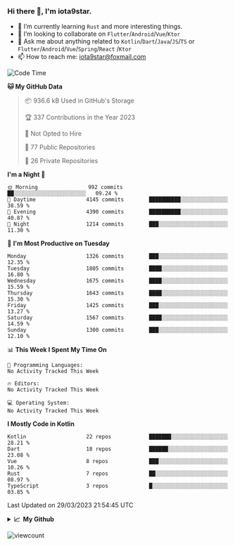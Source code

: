 ### Hi there 👋, I'm iota9star.

- 🌱 I’m currently learning `Rust` and more interesting things.
- 👯 I’m looking to collaborate on `Flutter`/`Android`/`Vue`/`Ktor`
- 💬 Ask me about anything related to `Kotlin`/`Dart`/`Java`/`JS`/`TS` or `Flutter`/`Android`/`Vue`/`Spring`/`React`
  /`Ktor`
- 📫 How to reach me: [iota9star@foxmail.com](iota9star@foxmail.com)



<!--START_SECTION:waka-->
![Code Time](http://img.shields.io/badge/Code%20Time-3%2C090%20hrs%2054%20mins-blue)

**🐱 My GitHub Data** 

> 📦 936.6 kB Used in GitHub's Storage 
 > 
> 🏆 337 Contributions in the Year 2023
 > 
> 🚫 Not Opted to Hire
 > 
> 📜 77 Public Repositories 
 > 
> 🔑 26 Private Repositories 
 > 
**I'm a Night 🦉** 

```text
🌞 Morning                992 commits         ██░░░░░░░░░░░░░░░░░░░░░░░   09.24 % 
🌆 Daytime                4145 commits        ██████████░░░░░░░░░░░░░░░   38.59 % 
🌃 Evening                4390 commits        ██████████░░░░░░░░░░░░░░░   40.87 % 
🌙 Night                  1214 commits        ███░░░░░░░░░░░░░░░░░░░░░░   11.30 % 
```
📅 **I'm Most Productive on Tuesday** 

```text
Monday                   1326 commits        ███░░░░░░░░░░░░░░░░░░░░░░   12.35 % 
Tuesday                  1805 commits        ████░░░░░░░░░░░░░░░░░░░░░   16.80 % 
Wednesday                1675 commits        ████░░░░░░░░░░░░░░░░░░░░░   15.59 % 
Thursday                 1643 commits        ████░░░░░░░░░░░░░░░░░░░░░   15.30 % 
Friday                   1425 commits        ███░░░░░░░░░░░░░░░░░░░░░░   13.27 % 
Saturday                 1567 commits        ████░░░░░░░░░░░░░░░░░░░░░   14.59 % 
Sunday                   1300 commits        ███░░░░░░░░░░░░░░░░░░░░░░   12.10 % 
```


📊 **This Week I Spent My Time On** 

```text
💬 Programming Languages: 
No Activity Tracked This Week

🔥 Editors: 
No Activity Tracked This Week

💻 Operating System: 
No Activity Tracked This Week
```

**I Mostly Code in Kotlin** 

```text
Kotlin                   22 repos            ███████░░░░░░░░░░░░░░░░░░   28.21 % 
Dart                     18 repos            ██████░░░░░░░░░░░░░░░░░░░   23.08 % 
Vue                      8 repos             ███░░░░░░░░░░░░░░░░░░░░░░   10.26 % 
Rust                     7 repos             ██░░░░░░░░░░░░░░░░░░░░░░░   08.97 % 
TypeScript               3 repos             █░░░░░░░░░░░░░░░░░░░░░░░░   03.85 % 
```




 Last Updated on 29/03/2023 21:54:45 UTC
<!--END_SECTION:waka-->

<details>
  <summary><b>📈&nbsp;&nbsp;My Github</b></summary>
  <br>
  <img src='https://github-profile-trophy.vercel.app/?username=iota9star'>
  <img src='https://bad-apple-github-readme.vercel.app/api?show_bg=1&username=iota9star&hide_title=true'>
  <img src='http://cr-skills-chart-widget.azurewebsites.net/api/api?username=iota9star'>
</details>


![viewcount](https://count.getloli.com/get/@iota9star?theme=rule34)
